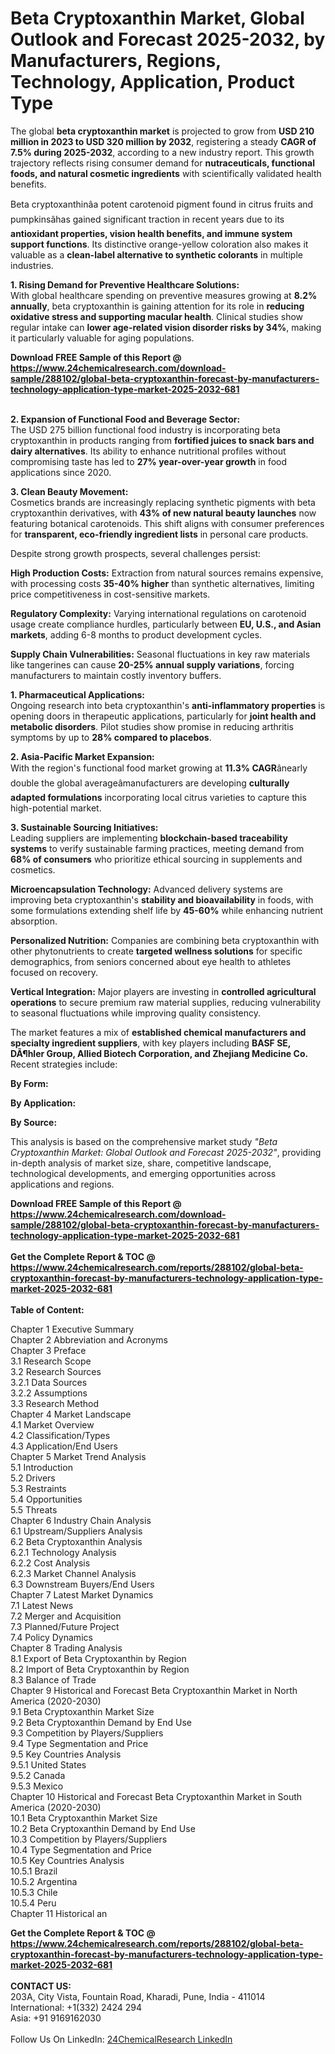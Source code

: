 <h1>Beta Cryptoxanthin Market, Global Outlook and Forecast 2025-2032, by Manufacturers, Regions, Technology, Application, Product Type</h1><p>The global <strong>beta cryptoxanthin market</strong> is projected to grow from <strong>USD 210 million in 2023 to USD 320 million by 2032</strong>, registering a steady <strong>CAGR of 7.5% during 2025-2032</strong>, according to a new industry report. This growth trajectory reflects rising consumer demand for <strong>nutraceuticals, functional foods, and natural cosmetic ingredients</strong> with scientifically validated health benefits.</p><p>Beta cryptoxanthinâa potent carotenoid pigment found in citrus fruits and pumpkinsâhas gained significant traction in recent years due to its <strong>antioxidant properties, vision health benefits, and immune system support functions</strong>. Its distinctive orange-yellow coloration also makes it valuable as a <strong>clean-label alternative to synthetic colorants</strong> in multiple industries.</p><p><strong>1. Rising Demand for Preventive Healthcare Solutions:</strong><br>
With global healthcare spending on preventive measures growing at <strong>8.2% annually</strong>, beta cryptoxanthin is gaining attention for its role in <strong>reducing oxidative stress and supporting macular health</strong>. Clinical studies show regular intake can <strong>lower age-related vision disorder risks by 34%</strong>, making it particularly valuable for aging populations.</p><div><b>Download FREE Sample of this Report @ 
            <a href="https://www.24chemicalresearch.com/download-sample/288102/global-beta-cryptoxanthin-forecast-by-manufacturers-technology-application-type-market-2025-2032-681">
            https://www.24chemicalresearch.com/download-sample/288102/global-beta-cryptoxanthin-forecast-by-manufacturers-technology-application-type-market-2025-2032-681</a></b></div><br><p><strong>2. Expansion of Functional Food and Beverage Sector:</strong><br>
The USD 275 billion functional food industry is incorporating beta cryptoxanthin in products ranging from <strong>fortified juices to snack bars and dairy alternatives</strong>. Its ability to enhance nutritional profiles without compromising taste has led to <strong>27% year-over-year growth</strong> in food applications since 2020.</p><p><strong>3. Clean Beauty Movement:</strong><br>
Cosmetics brands are increasingly replacing synthetic pigments with beta cryptoxanthin derivatives, with <strong>43% of new natural beauty launches</strong> now featuring botanical carotenoids. This shift aligns with consumer preferences for <strong>transparent, eco-friendly ingredient lists</strong> in personal care products.</p><p>Despite strong growth prospects, several challenges persist:</p><p><strong>High Production Costs:</strong> Extraction from natural sources remains expensive, with processing costs <strong>35-40% higher</strong> than synthetic alternatives, limiting price competitiveness in cost-sensitive markets.</p><p><strong>Regulatory Complexity:</strong> Varying international regulations on carotenoid usage create compliance hurdles, particularly between <strong>EU, U.S., and Asian markets</strong>, adding 6-8 months to product development cycles.</p><p><strong>Supply Chain Vulnerabilities:</strong> Seasonal fluctuations in key raw materials like tangerines can cause <strong>20-25% annual supply variations</strong>, forcing manufacturers to maintain costly inventory buffers.</p><p><strong>1. Pharmaceutical Applications:</strong><br>
Ongoing research into beta cryptoxanthin's <strong>anti-inflammatory properties</strong> is opening doors in therapeutic applications, particularly for <strong>joint health and metabolic disorders</strong>. Pilot studies show promise in reducing arthritis symptoms by up to <strong>28% compared to placebos</strong>.</p><p><strong>2. Asia-Pacific Market Expansion:</strong><br>
With the region's functional food market growing at <strong>11.3% CAGR</strong>ânearly double the global averageâmanufacturers are developing <strong>culturally adapted formulations</strong> incorporating local citrus varieties to capture this high-potential market.</p><p><strong>3. Sustainable Sourcing Initiatives:</strong><br>
Leading suppliers are implementing <strong>blockchain-based traceability systems</strong> to verify sustainable farming practices, meeting demand from <strong>68% of consumers</strong> who prioritize ethical sourcing in supplements and cosmetics.</p><p><strong>Microencapsulation Technology:</strong> Advanced delivery systems are improving beta cryptoxanthin's <strong>stability and bioavailability</strong> in foods, with some formulations extending shelf life by <strong>45-60%</strong> while enhancing nutrient absorption.</p><p><strong>Personalized Nutrition:</strong> Companies are combining beta cryptoxanthin with other phytonutrients to create <strong>targeted wellness solutions</strong> for specific demographics, from seniors concerned about eye health to athletes focused on recovery.</p><p><strong>Vertical Integration:</strong> Major players are investing in <strong>controlled agricultural operations</strong> to secure premium raw material supplies, reducing vulnerability to seasonal fluctuations while improving quality consistency.</p><p>The market features a mix of <strong>established chemical manufacturers and specialty ingredient suppliers</strong>, with key players including <strong>BASF SE, DÃ¶hler Group, Allied Biotech Corporation, and Zhejiang Medicine Co.</strong> Recent strategies include:</p><p><strong>By Form:</strong></p><p><strong>By Application:</strong></p><p><strong>By Source:</strong></p><p>This analysis is based on the comprehensive market study <em>"Beta Cryptoxanthin Market: Global Outlook and Forecast 2025-2032"</em>, providing in-depth analysis of market size, share, competitive landscape, technological developments, and emerging opportunities across applications and regions.</p><div><b>Download FREE Sample of this Report @ 
            <a href="https://www.24chemicalresearch.com/download-sample/288102/global-beta-cryptoxanthin-forecast-by-manufacturers-technology-application-type-market-2025-2032-681">
            https://www.24chemicalresearch.com/download-sample/288102/global-beta-cryptoxanthin-forecast-by-manufacturers-technology-application-type-market-2025-2032-681</a></b></div><br><div><b>Get the Complete Report & TOC @ 
            <a href="https://www.24chemicalresearch.com/reports/288102/global-beta-cryptoxanthin-forecast-by-manufacturers-technology-application-type-market-2025-2032-681">
            https://www.24chemicalresearch.com/reports/288102/global-beta-cryptoxanthin-forecast-by-manufacturers-technology-application-type-market-2025-2032-681</a></b></div><br>
            <b>Table of Content:</b><p>Chapter 1 Executive Summary<br />
Chapter 2 Abbreviation and Acronyms<br />
Chapter 3 Preface<br />
3.1 Research Scope<br />
3.2 Research Sources<br />
3.2.1 Data Sources<br />
3.2.2 Assumptions<br />
3.3 Research Method<br />
Chapter 4 Market Landscape<br />
4.1 Market Overview<br />
4.2 Classification/Types<br />
4.3 Application/End Users<br />
Chapter 5 Market Trend Analysis<br />
5.1 Introduction<br />
5.2 Drivers<br />
5.3 Restraints<br />
5.4 Opportunities<br />
5.5 Threats<br />
Chapter 6 Industry Chain Analysis<br />
6.1 Upstream/Suppliers Analysis<br />
6.2 Beta Cryptoxanthin Analysis<br />
6.2.1 Technology Analysis<br />
6.2.2 Cost Analysis<br />
6.2.3 Market Channel Analysis<br />
6.3 Downstream Buyers/End Users<br />
Chapter 7 Latest Market Dynamics<br />
7.1 Latest News<br />
7.2 Merger and Acquisition<br />
7.3 Planned/Future Project<br />
7.4 Policy Dynamics<br />
Chapter 8 Trading Analysis<br />
8.1 Export of Beta Cryptoxanthin by Region<br />
8.2 Import of Beta Cryptoxanthin by Region<br />
8.3 Balance of Trade<br />
Chapter 9 Historical and Forecast Beta Cryptoxanthin Market in North America (2020-2030)<br />
9.1 Beta Cryptoxanthin Market Size<br />
9.2 Beta Cryptoxanthin Demand by End Use<br />
9.3 Competition by Players/Suppliers<br />
9.4 Type Segmentation and Price<br />
9.5 Key Countries Analysis<br />
9.5.1 United States<br />
9.5.2 Canada<br />
9.5.3 Mexico<br />
Chapter 10 Historical and Forecast Beta Cryptoxanthin Market in South America (2020-2030)<br />
10.1 Beta Cryptoxanthin Market Size<br />
10.2 Beta Cryptoxanthin Demand by End Use<br />
10.3 Competition by Players/Suppliers<br />
10.4 Type Segmentation and Price<br />
10.5 Key Countries Analysis<br />
10.5.1 Brazil<br />
10.5.2 Argentina<br />
10.5.3 Chile<br />
10.5.4 Peru<br />
Chapter 11 Historical an</p><div><b>Get the Complete Report & TOC @ 
            <a href="https://www.24chemicalresearch.com/reports/288102/global-beta-cryptoxanthin-forecast-by-manufacturers-technology-application-type-market-2025-2032-681">
            https://www.24chemicalresearch.com/reports/288102/global-beta-cryptoxanthin-forecast-by-manufacturers-technology-application-type-market-2025-2032-681</a></b></div><br><b>CONTACT US:</b><br>
            203A, City Vista, Fountain Road, Kharadi, Pune, India - 411014<br>
            International: +1(332) 2424 294<br>
            Asia: +91 9169162030 <br><br>
            Follow Us On LinkedIn: <a href="https://www.linkedin.com/company/24chemicalresearch/">24ChemicalResearch LinkedIn</a>